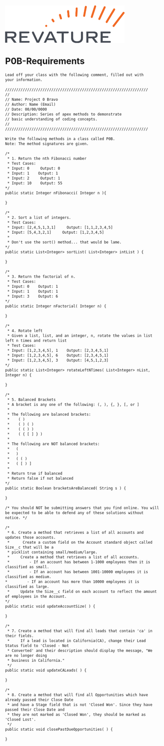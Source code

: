 ![Revature Logo](./Revature%20Logo.png "Revature Logo")

# P0B-Requirements

    Lead off your class with the following comment, filled out with 
    your information.

    /////////////////////////////////////////////////////////////////
    //
    // Name: Project 0 Bravo
    // Author: Name (Email)
    // Date: 00/00/0000
    // Description: Series of apex methods to demonstrate
    // basic understanding of coding concepts.
    //
    /////////////////////////////////////////////////////////////////

    Write the following methods in a class called P0B. 
    Note: The method signatures are given.

    /*
     * 1. Return the nth Fibonacci number
     * Test Cases:
     * Input: 0     Output: 0
     * Input: 1    Output: 1
     * Input: 2     Output: 1
     * Input: 10    Output: 55
    */
    public static Integer nFibonacci( Integer n ){

    }

    /*
     * 2. Sort a list of integers.
     * Test Cases:
     * Input: [2,4,5,1,3,1]     Output: [1,1,2,3,4,5]
     * Input: [5,4,3,2,1]     Output: [1,2,3,4,5]
     *
     * Don't use the sort() method... that would be lame.
    */
    public static List<Integer> sortList( List<Integer> intList ) {

    }

    /*
     * 3. Return the factorial of n.
     * Test Cases:
     * Input: 0    Output: 1
     * Input: 1    Output: 1
     * Input: 3    Output: 6
    */
    public static Integer nFactorial( Integer n) {

    }

    /*
     * 4. Rotate left
     * Given a list, list, and an integer, n, rotate the values in list left n times and return list
     * Test Cases:
     * Input: [1,2,3,4,5], 1    Output: [2,3,4,5,1]
     * Input: [1,2,3,4,5], 6    Output: [2,3,4,5,1]
     * Input: [1,2,3,4,5], 3    Output: [4,5,1,2,3]
    */
    public static List<Integer> rotateLeftNTimes( List<Integer> nList, Integer n) {

    }

    /*
     * 5. Balanced Brackets
     * A bracket is any one of the following: (, ), {, }, [, or ]
     * 
     * The following are balanced brackets:
     *    ( )
     *    ( ) ( )
     *    ( ( ) )
     *    ( { [ ] } )
     *
     * The following are NOT balanced brackets:
     *   (
     *   )
     *   ( ( )
     *   ( [ ) ]
     *
     * Return true if balanced
     * Return false if not balanced
    */
    public static Boolean bracketsAreBalanced( String s ) {

    }

    /* You should NOT be submitting answers that you find online. You will be expected to be able to defend any of these solutions without notice. */

    /*
     * 6. Create a method that retrieves a list of all accounts and updates those accounts.
     *      Create a custom field on the Account standard object called Size__c that will be a 
     * picklist containing small/medium/large.
     *     Create a method that retrieves a list of all accounts. 
     *         - If an account has between 1-1000 employees then it is classified as small.
     *         - If an account has between 1001-10000 employees it is classified as medium.
    *         - If an account has more than 10000 employees it is classified as large.
     *     Update the Size__c field on each account to reflect the amount of employees in the Account.
    */
    public static void updateAccountSize( ) {

    }

    /* 
     * 7. Create a method that will find all leads that contain 'ca' in their fields. 
     *     If a lead is located in California(CA), change their Lead Status field to 'Closed - Not 
     * Converted' and their description should display the message, "We are no longer doing 
     * business in California."
     */
    public static void updateCALeads( ) {

    }

    /*
     * 8. Create a method that will find all Opportunities which have already passed their Close Date 
     * and have a Stage field that is not 'Closed Won'. Since they have passed their Close Date and 
     * they are not marked as 'Closed Won', they should be marked as 'Closed Lost'.
     */
    public static void closePastDueOpportunities( ) {

    }
